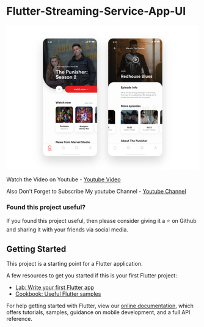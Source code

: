 # Flutter-Streaming-Service-App-UI

![](assets/images/preview.png)

Watch the Video on Youtube - [Youtube Video](https://youtu.be/ivHoUxoyIQw)

Also Don't Forget to Subscribe My youtube Channel - [Youtube Channel](https://www.youtube.com/channel/UC9dwxEAvy-zCMAS7rdox46w)

### Found this project useful?

If you found this project useful, then please consider giving it a :star: on Github and sharing it with your friends via social media.

## Getting Started

This project is a starting point for a Flutter application.

A few resources to get you started if this is your first Flutter project:

- [Lab: Write your first Flutter app](https://flutter.io/docs/get-started/codelab)
- [Cookbook: Useful Flutter samples](https://flutter.io/docs/cookbook)

For help getting started with Flutter, view our 
[online documentation](https://flutter.io/docs), which offers tutorials, 
samples, guidance on mobile development, and a full API reference.
